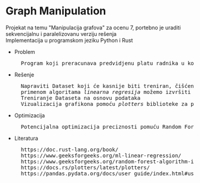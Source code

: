 # Graph Manipulation
Projekat na temu "Manipulacija grafova" za ocenu 7, portebno je uraditi sekvencijalnu i paralelizovanu verziju rešenja
<br>
Implementacija u programskom jeziku Python i Rust

- Problem
  <pre>
    Program koji preracunava predvidjenu platu radnika u kompaniji na osnovu godina iskustva
  </pre>
- Rešenje
  <pre>
    Napraviti Dataset koji će kasnije biti treniran, čišćenje i pronalaženje svih potrebnih podataka unutar Dataseta,
    primenom algoritama <i>linearna regresija</i> možemo izvršiti predikciju
    Treniranje Dataseta na osnovu podataka
    Vizualizacija grafikona pomoću <i>plotters</i> biblioteke za programski jezik Rust i biblioteka <i>numpy, pandas</i> za Python
  </pre>
- Optimizacija
  <pre>
    Potencijalna optimizacija preciznosti pomuću Random Forest algoritma
  </pre>
- Literatura
  <pre>
    https://doc.rust-lang.org/book/
    https://www.geeksforgeeks.org/ml-linear-regression/
    https://www.geeksforgeeks.org/random-forest-algorithm-in-machine-learning/
    https://docs.rs/plotters/latest/plotters/
    https://pandas.pydata.org/docs/user_guide/index.html#user-guide
  </pre>
